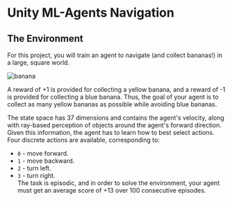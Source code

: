 # Unity ML-Agents Navigation

## The Environment
For this project, you will train an agent to navigate (and collect bananas!) in a large, square world.

![banana](https://user-images.githubusercontent.com/4464676/74794975-fa73f000-5307-11ea-9bd1-ecfc84740e60.gif)

A reward of +1 is provided for collecting a yellow banana, and a reward of -1 is provided for collecting a blue banana. Thus, the goal of your agent is to collect as many yellow bananas as possible while avoiding blue bananas.

The state space has 37 dimensions and contains the agent's velocity, along with ray-based perception of objects around the agent's forward direction. Given this information, the agent has to learn how to best select actions. Four discrete actions are available, corresponding to:

- `0` - move forward.
- `1` - move backward.
- `2` - turn left.
- `3` - turn right.  
The task is episodic, and in order to solve the environment, your agent must get an average score of +13 over 100 consecutive episodes.
 

